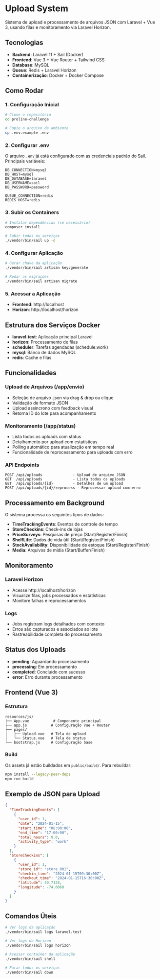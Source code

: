 #  Upload System

Sistema de upload e processamento de arquivos JSON com Laravel + Vue 3, usando filas e monitoramento via Laravel Horizon.

## Tecnologias

- **Backend**: Laravel 11 + Sail (Docker)
- **Frontend**: Vue 3 + Vue Router + Tailwind CSS
- **Database**: MySQL
- **Queue**: Redis + Laravel Horizon
- **Containerização**: Docker + Docker Compose

## Como Rodar

### 1. Configuração Inicial

```bash
# Clone o repositório
cd proline-challenge

# Copie o arquivo de ambiente
cp .env.example .env
```

### 2. Configurar .env

O arquivo `.env` já está configurado com as credenciais padrão do Sail. Principais variáveis:

```env
DB_CONNECTION=mysql
DB_HOST=mysql
DB_DATABASE=laravel
DB_USERNAME=sail
DB_PASSWORD=password

QUEUE_CONNECTION=redis
REDIS_HOST=redis
```

### 3. Subir os Containers

```bash
# Instalar dependências (se necessário)
composer install

# Subir todos os serviços
./vendor/bin/sail up -d
```

### 4. Configurar Aplicação

```bash
# Gerar chave da aplicação
./vendor/bin/sail artisan key:generate

# Rodar as migrações
./vendor/bin/sail artisan migrate
```

### 5. Acessar a Aplicação

- **Frontend**: http://localhost
- **Horizon**: http://localhost/horizon

## Estrutura dos Serviços Docker

- **laravel.test**: Aplicação principal Laravel
- **horizon**: Processamento de filas
- **scheduler**: Tarefas agendadas (schedule:work)
- **mysql**: Banco de dados MySQL
- **redis**: Cache e filas

## Funcionalidades

### Upload de Arquivos (/app/envio)
- Seleção de arquivo .json via drag & drop ou clique
- Validação de formato JSON
- Upload assíncrono com feedback visual
- Retorna ID do lote para acompanhamento

### Monitoramento (/app/status)
- Lista todos os uploads com status
- Detalhamento por upload com estatísticas
- Polling automático para atualização em tempo real
- Funcionalidade de reprocessamento para uploads com erro

### API Endpoints

```
POST /api/uploads              - Upload de arquivo JSON
GET  /api/uploads              - Lista todos os uploads
GET  /api/uploads/{id}         - Detalhes de um upload
POST /api/uploads/{id}/reprocess - Reprocessar upload com erro
```

## Processamento em Background

O sistema processa os seguintes tipos de dados:

- **TimeTrackingEvents**: Eventos de controle de tempo
- **StoreCheckins**: Check-ins de lojas
- **PriceSurveys**: Pesquisas de preço (Start/Register/Finish)
- **ShelfLife**: Dados de vida útil (Start/Register/Finish)
- **StockAvailability**: Disponibilidade de estoque (Start/Register/Finish)
- **Media**: Arquivos de mídia (Start/Buffer/Finish)

## Monitoramento

### Laravel Horizon
- Acesse http://localhost/horizon
- Visualize filas, jobs processados e estatísticas
- Monitore falhas e reprocessamentos

### Logs
- Jobs registram logs detalhados com contexto
- Erros são capturados e associados ao lote
- Rastreabilidade completa do processamento

## Status dos Uploads

- **pending**: Aguardando processamento
- **processing**: Em processamento
- **completed**: Concluído com sucesso
- **error**: Erro durante processamento

## Frontend (Vue 3)

### Estrutura
```
resources/js/
├── App.vue           # Componente principal
├── app.js           # Configuração Vue + Router
├── pages/
│   ├── Upload.vue   # Tela de upload
│   └── Status.vue   # Tela de status
└── bootstrap.js     # Configuração base
```

### Build
Os assets já estão buildados em `public/build/`. Para rebuildar:

```bash
npm install --legacy-peer-deps
npm run build
```

## Exemplo de JSON para Upload

```json
{
  "TimeTrackingEvents": [
    {
      "user_id": 1,
      "date": "2024-01-15",
      "start_time": "08:00:00",
      "end_time": "17:00:00",
      "total_hours": 9.0,
      "activity_type": "work"
    }
  ],
  "StoreCheckins": [
    {
      "user_id": 1,
      "store_id": "store_001",
      "checkin_time": "2024-01-15T09:30:00Z",
      "checkout_time": "2024-01-15T16:30:00Z",
      "latitude": 40.7128,
      "longitude": -74.0060
    }
  ]
}
```

## Comandos Úteis

```bash
# Ver logs da aplicação
./vendor/bin/sail logs laravel.test

# Ver logs do Horizon
./vendor/bin/sail logs horizon

# Acessar container da aplicação
./vendor/bin/sail shell

# Parar todos os serviços
./vendor/bin/sail down
```
